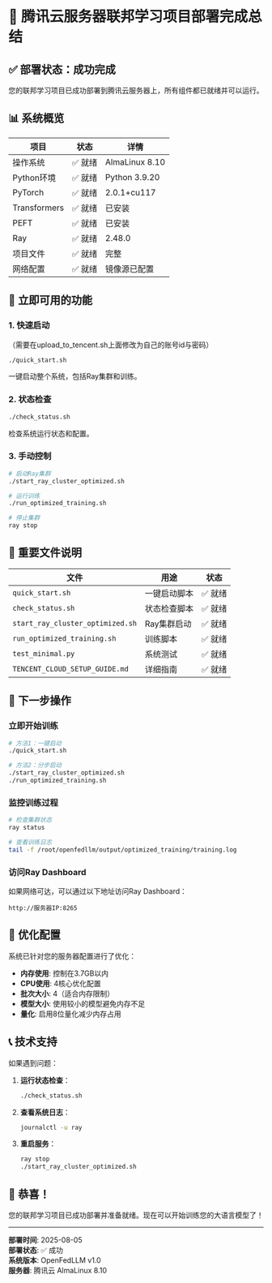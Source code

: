 # 🎉 腾讯云服务器联邦学习项目部署完成总结

## ✅ 部署状态：成功完成

您的联邦学习项目已成功部署到腾讯云服务器上，所有组件都已就绪并可以运行。

## 📊 系统概览

| 项目 | 状态 | 详情 |
|------|------|------|
| 操作系统 | ✅ 就绪 | AlmaLinux 8.10 |
| Python环境 | ✅ 就绪 | Python 3.9.20 |
| PyTorch | ✅ 就绪 | 2.0.1+cu117 |
| Transformers | ✅ 就绪 | 已安装 |
| PEFT | ✅ 就绪 | 已安装 |
| Ray | ✅ 就绪 | 2.48.0 |
| 项目文件 | ✅ 就绪 | 完整 |
| 网络配置 | ✅ 就绪 | 镜像源已配置 |

## 🚀 立即可用的功能

### 1. 快速启动
（需要在upload_to_tencent.sh上面修改为自己的账号id与密码）
```bash
./quick_start.sh
```
一键启动整个系统，包括Ray集群和训练。

### 2. 状态检查
```bash
./check_status.sh
```
检查系统运行状态和配置。

### 3. 手动控制
```bash
# 启动Ray集群
./start_ray_cluster_optimized.sh

# 运行训练
./run_optimized_training.sh

# 停止集群
ray stop
```

## 📁 重要文件说明

| 文件 | 用途 | 状态 |
|------|------|------|
| `quick_start.sh` | 一键启动脚本 | ✅ 就绪 |
| `check_status.sh` | 状态检查脚本 | ✅ 就绪 |
| `start_ray_cluster_optimized.sh` | Ray集群启动 | ✅ 就绪 |
| `run_optimized_training.sh` | 训练脚本 | ✅ 就绪 |
| `test_minimal.py` | 系统测试 | ✅ 就绪 |
| `TENCENT_CLOUD_SETUP_GUIDE.md` | 详细指南 | ✅ 就绪 |

## 🎯 下一步操作

### 立即开始训练
```bash
# 方法1：一键启动
./quick_start.sh

# 方法2：分步启动
./start_ray_cluster_optimized.sh
./run_optimized_training.sh
```

### 监控训练过程
```bash
# 检查集群状态
ray status

# 查看训练日志
tail -f /root/openfedllm/output/optimized_training/training.log
```

### 访问Ray Dashboard
如果网络可达，可以通过以下地址访问Ray Dashboard：
```
http://服务器IP:8265
```

## 🔧 优化配置

系统已针对您的服务器配置进行了优化：

- **内存使用**: 控制在3.7GB以内
- **CPU使用**: 4核心优化配置
- **批次大小**: 4（适合内存限制）
- **模型大小**: 使用较小的模型避免内存不足
- **量化**: 启用8位量化减少内存占用

## 📞 技术支持

如果遇到问题：

1. **运行状态检查**：
   ```bash
   ./check_status.sh
   ```

2. **查看系统日志**：
   ```bash
   journalctl -u ray
   ```

3. **重启服务**：
   ```bash
   ray stop
   ./start_ray_cluster_optimized.sh
   ```

## 🎊 恭喜！

您的联邦学习项目已成功部署并准备就绪。现在可以开始训练您的大语言模型了！

---

**部署时间**: 2025-08-05  
**部署状态**: ✅ 成功  
**系统版本**: OpenFedLLM v1.0  
**服务器**: 腾讯云 AlmaLinux 8.10 
